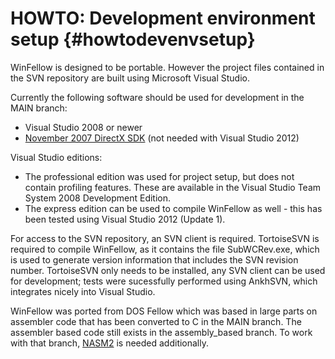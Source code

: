HOWTO: Development environment setup    {#howtodevenvsetup}
====================================

WinFellow is designed to be portable.
However the project files contained in the SVN repository are built using Microsoft Visual Studio.

Currently the following software should be used for development in the MAIN branch:
* Visual Studio 2008 or newer
* <a href="http://www.microsoft.com/downloads/details.aspx?familyid=4b78a58a-e672-4b83-a28e-72b5e93bd60a">November 2007 DirectX SDK</a> (not needed with Visual Studio 2012)

Visual Studio editions:
* The professional edition was used for project setup, but does not contain profiling features. These are available in the Visual Studio Team System 2008 Development Edition.
* The express edition can be used to compile WinFellow as well - this has been tested using Visual Studio 2012 (Update 1).

For access to the SVN repository, an SVN client is required.
TortoiseSVN is required to compile WinFellow, as it contains the file SubWCRev.exe, which is used to generate version information that includes the SVN revision number.
TortoiseSVN only needs to be installed, any SVN client can be used for development; tests were sucessfully performed using AnkhSVN, which integrates nicely into Visual Studio.

WinFellow was ported from DOS Fellow which was based in large parts on assembler code that has been converted to C in the MAIN branch.
The assembler based code still exists in the assembly_based branch. To work with that branch, <a href="http://nasm.sourceforge.net|nasm2">NASM2</a> is needed additionally.